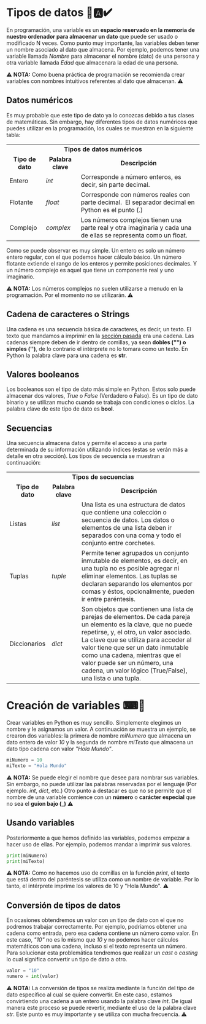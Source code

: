 # Tipos de datos 💯🅰✔
En programación, una variable es un **espacio reservado en la memoria de nuestro ordenador para almacenar un dato** que puede ser usado o modificado N veces. Como punto muy importante, las variables deben tener un nombre asociado al dato que almacena. Por ejemplo, podemos tener una variable llamada _Nombre_ para almacenar el nombre (dato) de una persona y otra variable llamada _Edad_ que almacenara la edad de una persona.

⚠ **NOTA:** Como buena práctica de programación se recomienda crear variables con nombres intuitivos referentes al dato que almacenan. ⚠


## Datos numéricos
Es muy probable que este tipo de dato ya lo conozcas debido a tus clases de matemáticas. Sin embargo, hay diferentes tipos de datos numéricos que puedes utilizar en la programación, los cuales se muestran en la siguiente tabla:

<div class="tg-wrap"><table><tbody><tr><td align="center" colspan="3"><b>Tipos de datos numéricos</b></td></tr><tr><td align="center"><b>Tipo de dato</b></td><td align="center"><b>Palabra clave</b></td><td align="center"><b>Descripción</b></td></tr><tr><td>Entero</td><td><i>int</i></td><td>Corresponde a número enteros, es decir, sin parte decimal.</td></tr><tr><td>Flotante</td><td><i>float</i></td><td>Corresponde con números reales con parte decimal.&nbsp;&nbsp;El separador decimal en Python es el punto (.)</td></tr><tr><td>Complejo</td><td><i>complex</i></td><td>Los números complejos tienen una parte real y otra imaginaria y cada una de ellas se representa como un float.</td></tr></tbody></table></div>

Como se puede observar es muy simple. Un entero es solo un número entero regular, con el que podemos hacer cálculo básico. Un número flotante extiende el rango de los enteros y permite posiciones decimales. Y un número complejo es aquel que tiene un componente real y uno imaginario.

⚠ **NOTA:** Los números complejos no suelen utilizarse a menudo en la programación. Por el momento no se utilizarán. ⚠


## Cadena de caracteres o Strings
Una cadena es una secuencia básica de caracteres, es decir, un texto. El texto que mandamos a imprimir en la [sección pasada](https://github.com/JulioVictorSanchez/FundamentosPython/blob/main/IntroPython.md) era una cadena. Las cadenas siempre deben de ir dentro de comillas, ya sean **dobles ("") o simples ('')**, de lo contrario el intérprete no lo tomara como un texto. En Python la palabra clave para una cadena es **str**.

## Valores booleanos 
Los booleanos son el tipo de dato más simple en Python. Estos solo puede almacenar dos valores, _True_ o _False_ (Verdadero o Falso). Es un tipo de dato binario y se utilizan mucho cuando se trabaja con condiciones o ciclos. La palabra clave de este tipo de dato es **bool**.

## Secuencias
Una secuencia almacena datos y permite el acceso a una parte determinada de su información utilizando índices (estas se verán más a detalle en otra sección). Los tipos de secuencia se muestran a continuación:

<div class="tg-wrap"><table><tbody><tr><td align="center" colspan="3"><b>Tipos de secuencias</b></td></tr><tr><td align="center"><b>Tipo de dato</b></td><td align="center"><b>Palabra clave</b></td><td align="center"><b>Descripción</b></td></tr><tr><td>Listas</td><td><i>list</i></td><td>Una lista es una estructura de datos que contiene una colección o secuencia de datos. Los datos o elementos de una lista deben ir separados con una coma y todo el conjunto entre corchetes.</td></tr><tr><td>Tuplas</td><td><i>tuple</i></td><td>Permite tener agrupados un conjunto inmutable de elementos, es decir, en una tupla no es posible agregar ni eliminar elementos. Las tuplas se declaran separando los elementos por comas y éstos, opcionalmente, pueden ir entre paréntesis.</td></tr><tr><td>Diccionarios</td><td><i>dict</i></td><td>Son objetos que contienen una lista de parejas de elementos. De cada pareja un elemento es la clave, que no puede repetirse, y, el otro, un valor asociado. La clave que se utiliza para acceder al valor tiene que ser un dato inmutable como una cadena, mientras que el valor puede ser un número, una cadena, un valor lógico (True/False), una lista o una tupla.</td></tr></tbody></table></div>

# Creación de variables ⌨📑
Crear variables en Python es muy sencillo. Simplemente elegimos un nombre y le asignamos un valor. A continuación se muestra un ejemplo, se crearon dos variables: la primera de nombre _miNumero_ que almacena un dato entero de valor _10_ y la segunda de nombre _miTexto_ que almacena un dato tipo cadena con valor _"Hola Mundo"_.

```python
miNumero = 10
miTexto = "Hola Mundo"
```
⚠ **NOTA:** Se puede elegir el nombre que desee para nombrar sus variables. Sin embargo, no puede utilizar las palabras reservadas por el lenguaje (Por ejemplo. _int_, _dict_, etc.) Otro punto a destacar es que no se permite que el nombre de una variable comience con un **número** o **carácter especial** que no sea el **guion bajo (_)** ⚠

## Usando variables
Posteriormente a que hemos definido las variables, podemos empezar a hacer uso de ellas. Por ejemplo, podemos mandar a imprimir sus valores.
```python
print(miNumero)
print(miTexto)
```
⚠ **NOTA:** Como no hacemos uso de comillas en la función _print_, el texto que está dentro del paréntesis se utiliza como un nombre de variable. Por lo tanto, el intérprete imprime los valores de 10 y "Hola Mundo". ⚠

## Conversión de tipos de datos
En ocasiones obtendremos un valor con un tipo de dato con el que no podremos trabajar correctamente. Por ejemplo, podríamos obtener una cadena como entrada, pero esa cadena contiene un número como valor. En este caso, _"10"_ no es lo mismo que _10_ y no podemos hacer cálculos matemáticos con una cadena, incluso si el texto representa un número. Para solucionar esta problemática tendremos que realizar un _cast_ o _casting_ lo cual significa convertir un tipo de dato a otro. 
```python
valor = "10"
numero = int(valor)
```
⚠ **NOTA:** La conversión de tipos se realiza mediante la función del tipo de dato específico al cual se quiere convertir. En este caso, estamos convirtiendo una cadena a un entero usando la palabra clave _int_. De igual manera este proceso se puede revertir, mediante el uso de la palabra clave _str_. Este punto es muy importante y se utiliza con mucha frecuencia. ⚠




